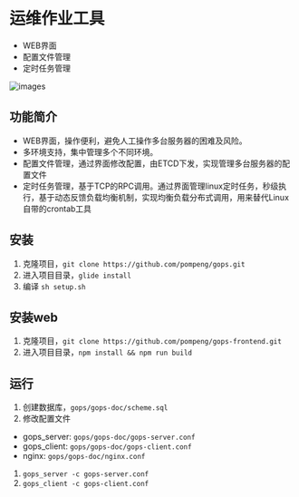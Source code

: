 # 运维作业工具
- WEB界面
- 配置文件管理
- 定时任务管理

![images](https://github.com/pompeng/gops/blob/master/C995628D-A206-4265-BA8E-F4B8D6CF600B.png)

## 功能简介
- WEB界面，操作便利，避免人工操作多台服务器的困难及风险。
- 多环境支持，集中管理多个不同环境。
- 配置文件管理，通过界面修改配置，由ETCD下发，实现管理多台服务器的配置文件
- 定时任务管理，基于TCP的RPC调用。通过界面管理linux定时任务，秒级执行，基于动态反馈负载均衡机制，实现均衡负载分布式调用，用来替代Linux自带的crontab工具

## 安装
1. 克隆项目，`git clone https://github.com/pompeng/gops.git`
1. 进入项目目录，`glide install`
1. 编译 `sh setup.sh`

## 安装web
1. 克隆项目，`git clone https://github.com/pompeng/gops-frontend.git`
1. 进入项目目录，`npm install && npm run build`

## 运行
1. 创建数据库，`gops/gops-doc/scheme.sql`
1. 修改配置文件
- gops_server: `gops/gops-doc/gops-server.conf`
- gops_client: `gops/gops-doc/gops-client.conf`
- nginx: `gops/gops-doc/nginx.conf`
1. `gops_server -c gops-server.conf`
1. `gops_client -c gops-client.conf`

